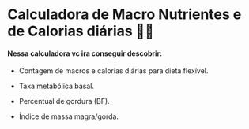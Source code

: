 # Calculadora de Macro Nutrientes e de Calorias diárias :weight_lifting_man:

#### Nessa calculadora vc ira conseguir descobrir:

- Contagem de macros e calorias diárias para dieta flexível.

- Taxa metabólica basal.

- Percentual de gordura (BF).

- Índice de massa magra/gorda.

  
  
  